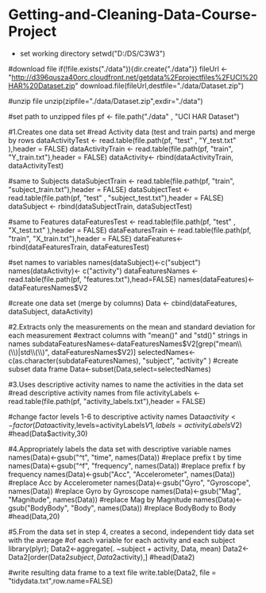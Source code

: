 Getting-and-Cleaning-Data-Course-Project
========================================
* set working directory
setwd("D:/DS/C3W3")

#download file 
if(!file.exists("./data")){dir.create("./data")}
fileUrl <- "http://d396qusza40orc.cloudfront.net/getdata%2Fprojectfiles%2FUCI%20HAR%20Dataset.zip"
download.file(fileUrl,destfile="./data/Dataset.zip")

#unzip file
unzip(zipfile="./data/Dataset.zip",exdir="./data")

#set path to unzipped files
pf <- file.path("./data" , "UCI HAR Dataset")

#1.Creates one data set
#read Activity data (test and train parts) and merge by rows 
dataActivityTest  <- read.table(file.path(pf, "test" , "Y_test.txt" ),header = FALSE)
dataActivityTrain <- read.table(file.path(pf, "train", "Y_train.txt"),header = FALSE)
dataActivity<- rbind(dataActivityTrain, dataActivityTest)

#same to Subjects 
dataSubjectTrain <- read.table(file.path(pf, "train", "subject_train.txt"),header = FALSE)
dataSubjectTest  <- read.table(file.path(pf, "test" , "subject_test.txt"),header = FALSE)
dataSubject <- rbind(dataSubjectTrain, dataSubjectTest)

#same to Features
dataFeaturesTest  <- read.table(file.path(pf, "test" , "X_test.txt" ),header = FALSE)
dataFeaturesTrain <- read.table(file.path(pf, "train", "X_train.txt"),header = FALSE)
dataFeatures<- rbind(dataFeaturesTrain, dataFeaturesTest)

#set names to variables
names(dataSubject)<-c("subject")
names(dataActivity)<- c("activity")
dataFeaturesNames <- read.table(file.path(pf, "features.txt"),head=FALSE)
names(dataFeatures)<- dataFeaturesNames$V2

#create one data set (merge by columns)
Data <- cbind(dataFeatures, dataSubject, dataActivity)

#2.Extracts only the measurements on the mean and standard deviation for each measurement
#extract columns with "mean()" and "std()" strings in names
subdataFeaturesNames<-dataFeaturesNames$V2[grep("mean\\(\\)|std\\(\\)", dataFeaturesNames$V2)]
selectedNames<-c(as.character(subdataFeaturesNames), "subject", "activity" )
#create subset data frame
Data<-subset(Data,select=selectedNames)

#3.Uses descriptive activity names to name the activities in the data set
#read descriptive activity names from file
activityLabels <- read.table(file.path(pf, "activity_labels.txt"),header = FALSE)

#change factor levels 1-6 to descriptive activity names
Data$activity<-factor(Data$activity,levels=activityLabels$V1,labels=activityLabels$V2)
#head(Data$activity,30)

#4.Appropriately labels the data set with descriptive variable names
names(Data)<-gsub("^t", "time", names(Data))            #replace prefix t by time
names(Data)<-gsub("^f", "frequency", names(Data))       #replace prefix f by frequency
names(Data)<-gsub("Acc", "Accelerometer", names(Data))  #replace Acc by Accelerometer
names(Data)<-gsub("Gyro", "Gyroscope", names(Data))     #replace Gyro by Gyroscope
names(Data)<-gsub("Mag", "Magnitude", names(Data))      #replace Mag by Magnitude
names(Data)<-gsub("BodyBody", "Body", names(Data))      #replace BodyBody to Body
#head(Data,20)

#5.From the data set in step 4, creates a second, independent tidy data set with the average 
#of each variable for each activity and each subject
library(plyr);
Data2<-aggregate(. ~subject + activity, Data, mean)
Data2<-Data2[order(Data2$subject,Data2$activity),]
#head(Data2)

#write resulting data frame to a text file
write.table(Data2, file = "tidydata.txt",row.name=FALSE)
